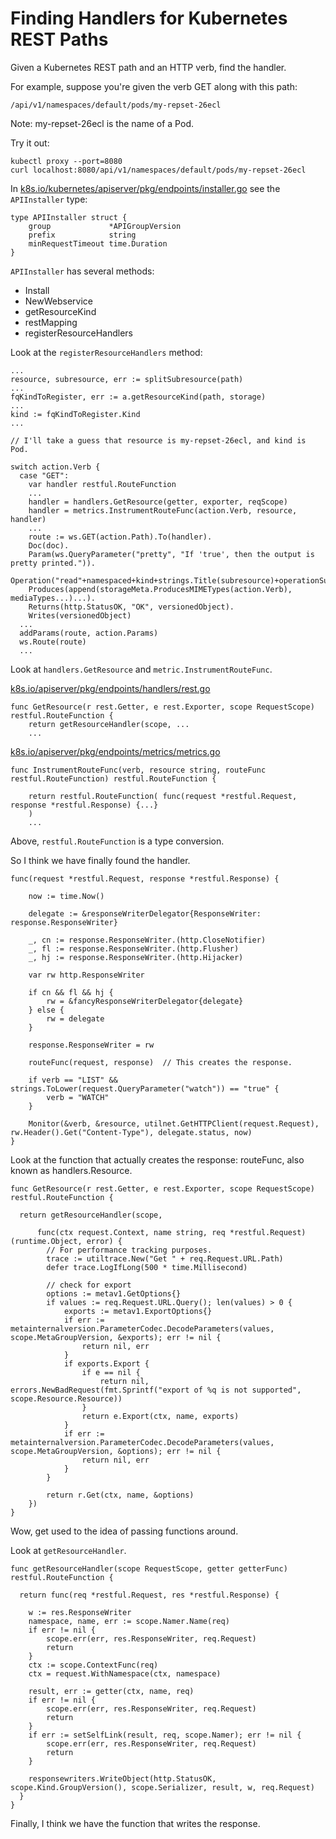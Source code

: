 # Finding Handlers for Kubernetes REST Paths

Given a Kubernetes REST path and an HTTP verb, find the handler.

For example, suppose you're given the verb GET along with this path:

    /api/v1/namespaces/default/pods/my-repset-26ecl

Note: my-repset-26ecl is the name of a Pod.

Try it out:

    kubectl proxy --port=8080
    curl localhost:8080/api/v1/namespaces/default/pods/my-repset-26ecl

In
[k8s.io/kubernetes/apiserver/pkg/endpoints/installer.go](https://github.com/kubernetes/apiserver/blob/51bebaffa01be9dc28195140da276c2f39a10cd4/pkg/endpoints/installer.go)
see the `APIInstaller` type:

    type APIInstaller struct {
	    group             *APIGroupVersion
	    prefix            string
	    minRequestTimeout time.Duration
	}

`APIInstaller` has several methods:

* Install
* NewWebservice
* getResourceKind
* restMapping
* registerResourceHandlers

Look at the `registerResourceHandlers` method:

    ...
    resource, subresource, err := splitSubresource(path)
    ...
    fqKindToRegister, err := a.getResourceKind(path, storage)
	...
	kind := fqKindToRegister.Kind
    ...

    // I'll take a guess that resource is my-repset-26ecl, and kind is Pod.

    switch action.Verb {
	  case "GET":
        var handler restful.RouteFunction
		...
        handler = handlers.GetResource(getter, exporter, reqScope)
        handler = metrics.InstrumentRouteFunc(action.Verb, resource, handler)
        ...
        route := ws.GET(action.Path).To(handler).
        Doc(doc).
        Param(ws.QueryParameter("pretty", "If 'true', then the output is pretty printed.")).
        Operation("read"+namespaced+kind+strings.Title(subresource)+operationSuffix).
        Produces(append(storageMeta.ProducesMIMETypes(action.Verb), mediaTypes...)...).
        Returns(http.StatusOK, "OK", versionedObject).
        Writes(versionedObject)
      ...
      addParams(route, action.Params)
      ws.Route(route)
      ...

Look at `handlers.GetResource` and `metric.InstrumentRouteFunc`.

[k8s.io/apiserver/pkg/endpoints/handlers/rest.go](https://github.com/kubernetes/kubernetes/tree/2bb1e7581544b9bd059eafe6ac29775332e5a1d6/staging/src/k8s.io/apiserver/pkg/endpoints/handlers/rest.go)

    func GetResource(r rest.Getter, e rest.Exporter, scope RequestScope) restful.RouteFunction {
	    return getResourceHandler(scope, ...
        ...

[k8s.io/apiserver/pkg/endpoints/metrics/metrics.go](https://github.com/kubernetes/kubernetes/blob/3e3133bc596b48d78f3d0e6825de5ec7d96517eb/staging/src/k8s.io/apiserver/pkg/endpoints/metrics/metrics.go)

    func InstrumentRouteFunc(verb, resource string, routeFunc restful.RouteFunction) restful.RouteFunction {

	    return restful.RouteFunction( func(request *restful.Request, response *restful.Response) {...}
        )
        ...

Above, `restful.RouteFunction` is a type conversion.

So I think we have finally found the handler.


    func(request *restful.Request, response *restful.Response) {

		now := time.Now()

		delegate := &responseWriterDelegator{ResponseWriter: response.ResponseWriter}

		_, cn := response.ResponseWriter.(http.CloseNotifier)
		_, fl := response.ResponseWriter.(http.Flusher)
		_, hj := response.ResponseWriter.(http.Hijacker)

		var rw http.ResponseWriter

		if cn && fl && hj {
			rw = &fancyResponseWriterDelegator{delegate}
		} else {
			rw = delegate
		}

		response.ResponseWriter = rw

		routeFunc(request, response)  // This creates the response.

		if verb == "LIST" && strings.ToLower(request.QueryParameter("watch")) == "true" {
			verb = "WATCH"
		}

		Monitor(&verb, &resource, utilnet.GetHTTPClient(request.Request), rw.Header().Get("Content-Type"), delegate.status, now)
	}



Look at the function that actually creates the response: routeFunc, also known as handlers.Resource.

    func GetResource(r rest.Getter, e rest.Exporter, scope RequestScope) restful.RouteFunction {

	  return getResourceHandler(scope,

		  func(ctx request.Context, name string, req *restful.Request) (runtime.Object, error) {
			// For performance tracking purposes.
			trace := utiltrace.New("Get " + req.Request.URL.Path)
			defer trace.LogIfLong(500 * time.Millisecond)

			// check for export
			options := metav1.GetOptions{}
			if values := req.Request.URL.Query(); len(values) > 0 {
				exports := metav1.ExportOptions{}
				if err := metainternalversion.ParameterCodec.DecodeParameters(values, scope.MetaGroupVersion, &exports); err != nil {
					return nil, err
				}
				if exports.Export {
					if e == nil {
						return nil, errors.NewBadRequest(fmt.Sprintf("export of %q is not supported", scope.Resource.Resource))
					}
					return e.Export(ctx, name, exports)
				}
				if err := metainternalversion.ParameterCodec.DecodeParameters(values, scope.MetaGroupVersion, &options); err != nil {
					return nil, err
				}
			}

			return r.Get(ctx, name, &options)
		})
    }

Wow, get used to the idea of passing functions around.

Look at `getResourceHandler`.

    func getResourceHandler(scope RequestScope, getter getterFunc) restful.RouteFunction {

	  return func(req *restful.Request, res *restful.Response) {

		w := res.ResponseWriter
		namespace, name, err := scope.Namer.Name(req)
		if err != nil {
			scope.err(err, res.ResponseWriter, req.Request)
			return
		}
		ctx := scope.ContextFunc(req)
		ctx = request.WithNamespace(ctx, namespace)

		result, err := getter(ctx, name, req)
		if err != nil {
			scope.err(err, res.ResponseWriter, req.Request)
			return
		}
		if err := setSelfLink(result, req, scope.Namer); err != nil {
			scope.err(err, res.ResponseWriter, req.Request)
			return
		}

		responsewriters.WriteObject(http.StatusOK, scope.Kind.GroupVersion(), scope.Serializer, result, w, req.Request)
	  }
    }

Finally, I think we have the function that writes the response.

























